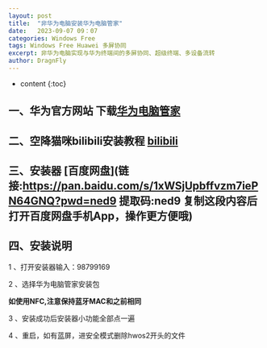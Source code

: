 ```yaml
---
layout: post
title:  "非华为电脑安装华为电脑管家"
date:   2023-09-07 09：07
categories: Windows Free
tags: Windows Free Huawei 多屏协同 
excerpt: 非华为电脑实现与华为终端间的多屏协同、超级终端、多设备流转
author: DragnFly
---
```


* content
{:toc}

## 一、华为官方网站 下载[华为电脑管家](https://consumer.huawei.com/cn/support/pc-manager/)

## 二、空降猫咪bilibili安装教程 [bilibili](https://www.bilibili.com/video/BV1Z5411d73y/?spm_id_from=333.999.0.0)

## 三、安装器 [百度网盘](链接:https://pan.baidu.com/s/1xWSjUpbffvzm7iePN64GNQ?pwd=ned9 提取码:ned9 复制这段内容后打开百度网盘手机App，操作更方便哦)

## 四、安装说明

1 、打开安装器输入：98799169

2 、选择华为电脑管家安装包

  **如使用NFC,注意保持蓝牙MAC和之前相同**

3 、安装成功后安装器小功能全部点一遍

4 、重启，如有蓝屏，进安全模式删除hwos2开头的文件